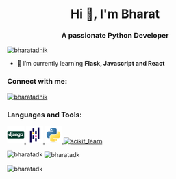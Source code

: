 <h1 align="center">Hi 👋, I'm Bharat</h1>
<h3 align="center">A passionate Python Developer</h3>

<p align="left"> <a href="https://twitter.com/bharatadhik" target="blank"><img src="https://img.shields.io/twitter/follow/bharatadhik?logo=twitter&style=for-the-badge" alt="bharatadhik" /></a> </p>

- 🌱 I’m currently learning **Flask, Javascript and React**

<h3 align="left">Connect with me:</h3>
<p align="left">
<a href="https://twitter.com/bharatadhik" target="blank"><img align="center" src="https://raw.githubusercontent.com/rahuldkjain/github-profile-readme-generator/master/src/images/icons/Social/twitter.svg" alt="bharatadhik" height="30" width="40" /></a>
</p>

<h3 align="left">Languages and Tools:</h3>
<p align="left"> <a href=https://flask.palletsprojects.com/en/2.2.x/_images/flask-logo.png" rel="noreferrer"> <img src="https://raw.githubusercontent.com/devicons/devicon/master/icons/django/django-original.svg" alt="django" width="40" height="40"/> </a> <a href="https://pandas.pydata.org/" target="_blank" rel="noreferrer"> <img src="https://raw.githubusercontent.com/devicons/devicon/2ae2a900d2f041da66e950e4d48052658d850630/icons/pandas/pandas-original.svg" alt="pandas" width="40" height="40"/> </a> <a href="https://www.python.org" target="_blank" rel="noreferrer"> <img src="https://raw.githubusercontent.com/devicons/devicon/master/icons/python/python-original.svg" alt="python" width="40" height="40"/> </a> <a href="https://scikit-learn.org/" target="_blank" rel="noreferrer"> <img src="https://upload.wikimedia.org/wikipedia/commons/0/05/Scikit_learn_logo_small.svg" alt="scikit_learn" width="40" height="40"/> </a> </p>

<p><img align="left" src="https://github-readme-stats.vercel.app/api/top-langs?username=bharatadk&show_icons=true&locale=en&layout=compact" alt="bharatadk" /></p>

<p>&nbsp;<img align="center" src="https://github-readme-stats.vercel.app/api?username=bharatadk&show_icons=true&locale=en" alt="bharatadk" /></p>

<p><img align="center" src="https://github-readme-streak-stats.herokuapp.com/?user=bharatadk&" alt="bharatadk" /></p>

